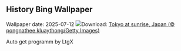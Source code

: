 ## History Bing Wallpaper
Wallpaper date: 2025-07-12
![](https://www.bing.com/th?id=OHR.TokyoSunrise_EN-CA3623900157_UHD.jpg&w=1000)Download: [Tokyo at sunrise, Japan (© pongnathee kluaythong/Getty Images)](https://www.bing.com/th?id=OHR.TokyoSunrise_EN-CA3623900157_UHD.jpg)

Auto get programm by LtgX
